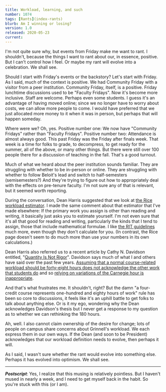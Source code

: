 ```yaml
---
title: Workload, learning, and such
number: 1074
tags: [Rants](index-rants)
blurb: Am I winning or losing?
version: 1.0
released: 2020-05-23
current: 
---
```

I'm not quite sure why, but events from Friday make me want to rant.
I shouldn't, because the things I want to rant about our, in essence,
positive.  But I can't control how I feel.  Or maybe my rant will 
evolve into a celebration.  We shall see.

Should I start with Friday's events or the backstory?  Let's start
with Friday.  As I said, much of the context is positive.  We had
Community Friday with a visitor from a peer institution.  Community
Friday, itself, is a positive.  Friday lunchtime discussions used
to be "Faculty Fridays".  Now it's become more inclusive.  Staff
are welcome.  Perhaps even some students.  I guess it's an advantage
of having moved online; since we no longer have to worry about
costs, we can allow more people to come.  I would have preferred
that we just allocated more money to it when it was in person, but
perhaps that will happen someday.

Where were we?  Oh, yes.  Positive number one: We now have "Community
Fridays" rather than "Faculty Fridays".  Positive number two: Attendance
is almost always good.  This past Friday was the Friday after finals
week.  That week is a time for folks to grade, to decompress, to get ready
for the summer, all of the above, or many other things.  But there were
still over 100 people there for a discussion of teaching in the fall.
That's a good turnout.

Much of what we heard about the peer institution sounds familiar.  They
are struggling with whether to be in-person or online.  They are struggling
with whether to follow Beloit's lead and switch to half-semesters
(semisemesters?)  And they're trying to figure out how to appropriately
deal with the effects on pre-tenure faculty.  I'm not sure any of that
is relevant, but it seemed worth reporting.

During the conversation, Dean Harris suggested that we look at [the
Rice workload estimator](https://cte.rice.edu/workload).  I made
the same comment about that estimator that I've made elsewhere: If
the primary work you assign is other than reading and writing, it
basically just asks you to estimate yourself.  I'm not even sure
that it's all that good for reading and writing, particularly the
kinds that  I tend to assign, those that include mathematical
formulae.  I like [the RIT
guidelines](https://www.rit.edu/academicaffairs/tls/course-design/online-courses/time-task)
much more, even though they don't calculate for you.  (In contrast,
the Rice page doesn't seem to do much more than use your numbers in
its own calculations.)

Dean Harris also referred us to a recent article by Cathy N. Davidson
entitled, "[Quantity Is Not
Rigor](https://www.insidehighered.com/advice/2020/05/13/academics-should-rethink-way-they-assign-homework-opinion)".
Davidson says much of what I and others have said over the past few
years.  [Assuming that a normal course-related workload should be
forty-eight hours does not acknowledge the other work that students
do](workload-2019-12-05) and so [relying on variations of the
Carnegie hour is inappropriate](credit-hours-2020-05-14).

And that's what frustrates me.  It shouldn't, right?  But the damn
"a four-credit course represents one-hundred and eighty hours of
work" rule has been so core to discussions, it feels like it's an uphill
battle to get folks to talk about anything else.  Or is it my ego,
wondering why the Dean acknowledges Davidson's thesis but I never
get a response to my question as to whether we can rethinking the
180 hours.

Ah, well.  I also cannot claim ownership of the desire for change; lots of
people on campus share concerns about Grinnell's workload.  We each
express them in our own ways.  If the Dean (and soon to be President)
acknowledges that our workload definition needs to evolve, then
perhaps it will.

As I said, I wasn't sure whether the rant would evolve into something
else.  Perhaps it has evolved into optimism.  We shall see.

---

**_Postscript_**: Yes, I realize that this musing is relatively pointless.
But I haven't mused in nearly a week, and I need to get myself back in
the habit.  So you're stuck with this (or I am).
